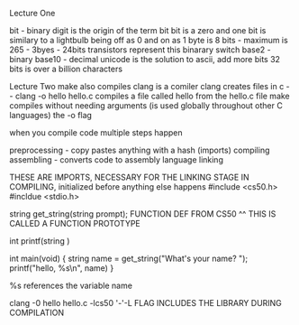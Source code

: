 Lecture One

bit - binary digit is the origin of the term bit
bit is a zero and one
bit is similary to a lightbulb being off as 0 and on as 1
byte is 8 bits - maximum is 265 - 3byes - 24bits
transistors represent this binarary switch
base2 - binary
base10 - decimal
unicode is the solution to ascii, add more bits 
32 bits is over a billion characters

Lecture Two
make also compiles
clang is a comiler
clang creates files in c -- clang -o hello hello.c
compiles a file called hello from the hello.c file
make compiles without needing arguments (is used globally throughout other C languages)
the -o flag

when you compile code multiple steps happen

preprocessing - copy pastes anything with a hash (imports)
compiling 
assembling - converts code to assembly language
linking

THESE ARE IMPORTS, NECESSARY FOR THE LINKING STAGE IN COMPILING, initialized before anything else happens
#include <cs50.h>
#incldue <stdio.h>

string get_string(string prompt); FUNCTION DEF FROM CS50
^^ THIS IS CALLED A FUNCTION PROTOTYPE

int printf(string )

int main(void)
{
    string name = get_string("What's your name? ");
    printf("hello, %s\n", name)
}

%s references the variable name

clang -0 hello hello.c -lcs50 '-'-L FLAG INCLUDES THE LIBRARY DURING COMPILATION

